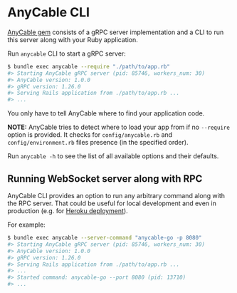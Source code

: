 # AnyCable CLI

[AnyCable gem](https://github.com/anycable/anycable) consists of a gRPC server implementation and a CLI to run this server along with your Ruby application.

Run `anycable` CLI to start a gRPC server:

```sh
$ bundle exec anycable --require "./path/to/app.rb"
#> Starting AnyCable gRPC server (pid: 85746, workers_num: 30)
#> AnyCable version: 1.0.0
#> gRPC version: 1.26.0
#> Serving Rails application from ./path/to/app.rb ...
#> ...
```

You only have to tell AnyCable where to find your application code.

**NOTE:** AnyCable tries to detect where to load your app from if no `--require` option is provided.
It checks for `config/anycable.rb` and `config/environment.rb` files presence (in the specified order).

Run `anycable -h` to see the list of all available options and their defaults.

## Running WebSocket server along with RPC

AnyCable CLI provides an option to run any arbitrary command along with the RPC server. That could be useful for local development and even in production (e.g. for [Heroku deployment](../deployment/heroku.md)).

For example:

```sh
$ bundle exec anycable --server-command "anycable-go -p 8080"
#> Starting AnyCable gRPC server (pid: 85746, workers_num: 30)
#> AnyCable version: 1.0.0
#> gRPC version: 1.26.0
#> Serving Rails application from ./path/to/app.rb ...
#> ...
#> Started command: anycable-go --port 8080 (pid: 13710)
#> ...
```

